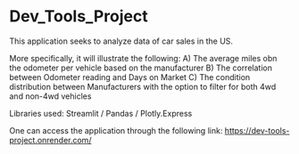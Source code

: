 # Dev_Tools_Project
This application seeks to analyze data of car sales in the US.

More specifically, it will illustrate the following:
A) The average miles obn the odometer per vehicle based on the manufacturer
B) The correlation between Odometer reading and Days on Market
C) The condition distribution between Manufacturers with the option to filter for both 4wd and non-4wd vehicles


Libraries used:
Streamlit /
Pandas / 
Plotly.Express 


One can access the application through the following link:
https://dev-tools-project.onrender.com/









